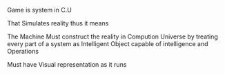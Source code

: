 Game is system in C.U

That Simulates reality thus it means 


The Machine Must construct the reality in Compution Universe by treating every part of a system as Intelligent Object capable of intelligence and Operations


Must have Visual representation as it runs
